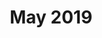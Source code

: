 ---
title: May 2019
showTitle: true
image: assets/img/drawing/hourglass.jpg
materials: Acrylic paint
isDrawing: true
description:
---